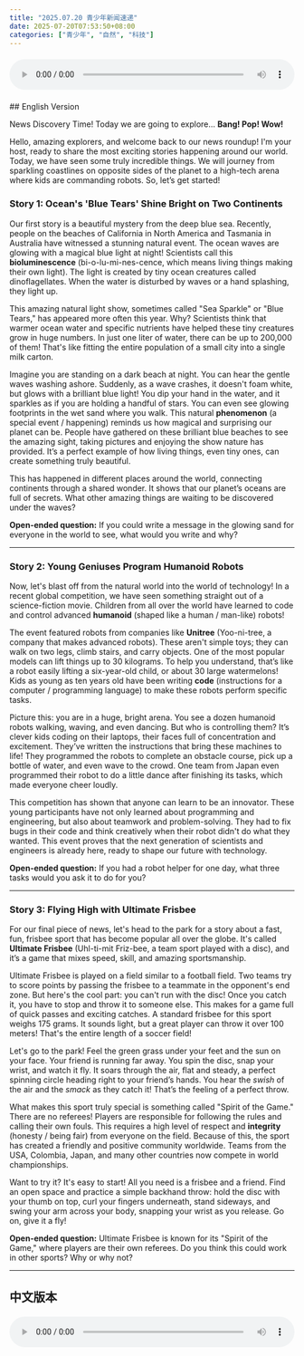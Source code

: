```yaml
---
title: "2025.07.20 青少年新闻速递"
date: 2025-07-20T07:53:50+08:00
categories: ["青少年", "自然", "科技"]
---
```

<audio controls style="width: 100%; max-width: 900px; margin: 1.5em 0; display: block;">
  <source src="/mp3/teen_news/20250720.en.mp3" type="audio/mpeg">
</audio>
## English Version

News Discovery Time! Today we are going to explore... **Bang! Pop! Wow!**

Hello, amazing explorers, and welcome back to our news roundup! I'm your host, ready to share the most exciting stories happening around our world. Today, we have seen some truly incredible things. We will journey from sparkling coastlines on opposite sides of the planet to a high-tech arena where kids are commanding robots. So, let’s get started!

### Story 1: Ocean's 'Blue Tears' Shine Bright on Two Continents

Our first story is a beautiful mystery from the deep blue sea. Recently, people on the beaches of California in North America and Tasmania in Australia have witnessed a stunning natural event. The ocean waves are glowing with a magical blue light at night! Scientists call this **bioluminescence** (bi-o-lu-mi-nes-cence, which means living things making their own light). The light is created by tiny ocean creatures called dinoflagellates. When the water is disturbed by waves or a hand splashing, they light up.

This amazing natural light show, sometimes called "Sea Sparkle" or "Blue Tears," has appeared more often this year. Why? Scientists think that warmer ocean water and specific nutrients have helped these tiny creatures grow in huge numbers. In just one liter of water, there can be up to 200,000 of them! That's like fitting the entire population of a small city into a single milk carton.

Imagine you are standing on a dark beach at night. You can hear the gentle waves washing ashore. Suddenly, as a wave crashes, it doesn't foam white, but glows with a brilliant blue light! You dip your hand in the water, and it sparkles as if you are holding a handful of stars. You can even see glowing footprints in the wet sand where you walk. This natural **phenomenon** (a special event / happening) reminds us how magical and surprising our planet can be. People have gathered on these brilliant blue beaches to see the amazing sight, taking pictures and enjoying the show nature has provided. It’s a perfect example of how living things, even tiny ones, can create something truly beautiful.

This has happened in different places around the world, connecting continents through a shared wonder. It shows that our planet’s oceans are full of secrets. What other amazing things are waiting to be discovered under the waves?

**Open-ended question:** If you could write a message in the glowing sand for everyone in the world to see, what would you write and why?

---

### Story 2: Young Geniuses Program Humanoid Robots

Now, let's blast off from the natural world into the world of technology! In a recent global competition, we have seen something straight out of a science-fiction movie. Children from all over the world have learned to code and control advanced **humanoid** (shaped like a human / man-like) robots!

The event featured robots from companies like **Unitree** (Yoo-ni-tree, a company that makes advanced robots). These aren't simple toys; they can walk on two legs, climb stairs, and carry objects. One of the most popular models can lift things up to 30 kilograms. To help you understand, that’s like a robot easily lifting a six-year-old child, or about 30 large watermelons! Kids as young as ten years old have been writing **code** (instructions for a computer / programming language) to make these robots perform specific tasks.

Picture this: you are in a huge, bright arena. You see a dozen humanoid robots walking, waving, and even dancing. But who is controlling them? It’s clever kids coding on their laptops, their faces full of concentration and excitement. They’ve written the instructions that bring these machines to life! They programmed the robots to complete an obstacle course, pick up a bottle of water, and even wave to the crowd. One team from Japan even programmed their robot to do a little dance after finishing its tasks, which made everyone cheer loudly.

This competition has shown that anyone can learn to be an innovator. These young participants have not only learned about programming and engineering, but also about teamwork and problem-solving. They had to fix bugs in their code and think creatively when their robot didn't do what they wanted. This event proves that the next generation of scientists and engineers is already here, ready to shape our future with technology.

**Open-ended question:** If you had a robot helper for one day, what three tasks would you ask it to do for you?

---

### Story 3: Flying High with Ultimate Frisbee

For our final piece of news, let's head to the park for a story about a fast, fun, frisbee sport that has become popular all over the globe. It's called **Ultimate Frisbee** (Uhl-ti-mit Friz-bee, a team sport played with a disc), and it’s a game that mixes speed, skill, and amazing sportsmanship.

Ultimate Frisbee is played on a field similar to a football field. Two teams try to score points by passing the frisbee to a teammate in the opponent's end zone. But here's the cool part: you can't run with the disc! Once you catch it, you have to stop and throw it to someone else. This makes for a game full of quick passes and exciting catches. A standard frisbee for this sport weighs 175 grams. It sounds light, but a great player can throw it over 100 meters! That's the entire length of a soccer field!

Let's go to the park! Feel the green grass under your feet and the sun on your face. Your friend is running far away. You spin the disc, snap your wrist, and watch it fly. It soars through the air, flat and steady, a perfect spinning circle heading right to your friend’s hands. You hear the *swish* of the air and the *smack* as they catch it! That’s the feeling of a perfect throw.

What makes this sport truly special is something called "Spirit of the Game." There are no referees! Players are responsible for following the rules and calling their own fouls. This requires a high level of respect and **integrity** (honesty / being fair) from everyone on the field. Because of this, the sport has created a friendly and positive community worldwide. Teams from the USA, Colombia, Japan, and many other countries now compete in world championships.

Want to try it? It's easy to start! All you need is a frisbee and a friend. Find an open space and practice a simple backhand throw: hold the disc with your thumb on top, curl your fingers underneath, stand sideways, and swing your arm across your body, snapping your wrist as you release. Go on, give it a fly!

**Open-ended question:** Ultimate Frisbee is known for its "Spirit of the Game," where players are their own referees. Do you think this could work in other sports? Why or why not?

---
## 中文版本
<audio controls style="width: 100%; max-width: 900px; margin: 1.5em 0; display: block;">
  <source src="/mp3/teen_news/20250720.cn.mp3" type="audio/mpeg">
...

新闻发现时间！今天我们要劲爆探索…… **砰！啪！哇！**

你好，各位了不起的探险家，欢迎回到我们的新闻快报！我是你们的主持人，已经准备好分享我们这个世界上最激动人心的故事啦。今天，我们见证了一些真正不可思议的事情。我们将从地球两端闪闪发光的海岸线，一路飞驰到一个高科技的舞台，那里的孩子们正在指挥机器人。那么，我们这就出发吧！

### 第一条：海洋“蓝眼泪”点亮两大洲

我们的第一个故事，是来自深蓝色大海的一个美丽谜团。最近，在北美洲的加利福尼亚和澳大利亚的塔斯马尼亚，海边的人们都亲眼看到了一个惊人的自然景象。夜晚的海浪，竟然闪耀着魔法般的蓝色光芒！科学家们称之为 **生物发光** (bioluminescence，意思就是生物自己制造光芒)。这种光是由一种叫做“甲藻”的微小海洋生物创造的。当海水被波浪或者划水的手搅动时，它们就会发光。

这个奇妙的自然灯光秀，有时候也被叫做“海洋闪光”或“蓝眼泪”，今年出现的次数特别多。这是为什么呢？科学家们认为，更温暖的海水和特定的营养物质，帮助了这些小生物大量繁殖。仅仅一升的海水里，就可能有多达20万个这种小家伙！这简直就像把一个小城市的所有人口，全都塞进一个牛奶盒里一样！

想象一下，你正站在一个漆黑的夜晚沙滩上。你能听到温柔的海浪拍打着海岸。突然，当一个浪花打过来时，它不是白色的泡沫，而是闪耀着灿烂的蓝光！你把手伸进水里，你的手也闪闪发光，就好像你正捧着一把星星。你甚至可以在湿润的沙滩上，看到自己走过时留下的发光脚印。这个自然的 **现象** (一种特殊的事件/发生的事情) 提醒着我们，我们的地球是多么神奇和充满惊喜。人们都聚集在这些亮晶晶的蓝色海滩上，欣赏大自然提供的这场表演，简直不要太厉害了！

这个景象在世界不同地方都出现了，通过一个共同的奇观连接了不同的大陆。它告诉我们，地球的海洋里充满了秘密。在海浪之下，还有多少奇妙的事情在等着我们去发现呢？

**开放式追问：** 如果你可以在发光的沙滩上写下一句话，让全世界的人都能看到，你会写什么呢？为什么？

---

### 第二条：小天才们编程操控人形机器人

现在，让我们从自然世界，一头扎进科技的世界！在最近的一场全球竞赛中，我们看到了一个像是科幻电影里才会出现的画面。来自世界各地的小朋友们，已经学会了编写程序，来控制先进的 **人形** (长得像人的/仿人的) 机器人！

这场活动展示了像 **Unitree** (宇树科技，一家制造高科技机器人的公司) 这类公司制造的机器人。它们可不是简单的玩具；它们能用两条腿走路、爬楼梯，还能搬运东西。其中一款最受欢迎的型号，可以举起重达30公斤的物体。为了让你更好地理解，这大概相当于一个机器人能轻松举起一个六岁的小朋友，或者说差不多30个大西瓜！年仅十岁的孩子们，就已经在编写 **代码** (给电脑的指令/编程语言)，让这些机器人去完成特定的任务了。

想象这个画面：你身处一个巨大又明亮的体育馆里。你看到十几台人形机器人正在走路、挥手，甚至跳舞。但谁在控制它们呢？正是那些聪明的小朋友们在笔记本电脑上敲着代码，他们的脸上写满了专注和兴奋。他们编写的指令，赋予了这些机器生命！他们给机器人编程，让它们完成一个障碍赛，捡起一瓶水，甚至还向观众挥手。有一个来自日本的团队，甚至还让他们的机器人在完成任务后跳了一小段舞，这让所有人都大声欢呼起来。

这场比赛已经表明，任何人都可以学会成为一个创新者。这些年轻的参与者不仅学到了编程和工程知识，还学到了团队合作和解决问题的能力。当机器人没有按照他们的想法行动时，他们必须修复代码里的错误，并创造性地思考。这件事证明了，我们的下一代科学家和工程师已经在这里了，准备好用科技塑造我们的未来，是不是很神气？

**开放式追问：** 如果你能拥有一个机器人助手一天，你会让它帮你做哪三件事情呢？

---

### 第三条：极限飞盘，飞得更高

我们最后一条新闻，让我们去公园里看看一个快速、有趣、用飞盘玩的运动，它已经在全球流行起来了。它叫做 **极限飞盘** (Ultimate Frisbee，一种用圆盘玩的团队运动)，这个游戏融合了速度、技巧和了不起的体育精神。

极限飞盘的场地和足球场差不多。两个队比赛，看谁能通过传递飞盘，让队友在对方的得分区里接住，从而得分。但最酷的地方是：你拿着飞盘的时候是不能跑的！一旦你接住了，就必须停下来，然后把它传给别人。这让整个游戏充满了快速的传接和激动人心的接盘动作。这项运动的标准飞盘重175克。听起来很轻，但是一个厉害的选手能把它扔出超过100米远！那可是一整个足球场的长度啊！

我们去公园吧！感受脚下绿色的草地和脸上温暖的阳光。你的朋友正向远处跑去。你转动飞盘，手腕用力一甩，看着它飞出去。它在空中平稳地翱翔，一个完美的旋转圆盘，正直直地飞向你朋友的手中。你能听到它划破空气的“嗖嗖”声和朋友接住它时清脆的“啪”的一声！这就是一个完美投掷的感觉。这可真有意思！

让这项运动真正特别的，是一种叫做“飞盘精神”的东西。比赛里没有裁判！球员们自己负责遵守规则，自己判罚犯规。这就要求场上的每一个人都有高度的尊重和 **诚信** (诚实/公平) 品质。正因为如此，这项运动在全球范围内建立了一个非常友好和积极的社区。来自美国、哥伦比亚、日本和许多其他国家的队伍，现在都会在世界锦标赛上同场竞技。

想不想试试？开始很简单！你只需要一个飞盘和一个朋友。找一个开阔的地方，练习一个简单的反手投掷：大拇指放在飞盘上面，其他手指蜷缩在下面，侧着身子，将手臂横过身体挥出，在松手的一瞬间手腕发力。去吧，让它飞起来！

**开放式追问：** 极限飞盘以它的“飞盘精神”而闻名，也就是球员自己当裁判。你认为这种方式可以在其他体育运动中也实行吗？为什么？